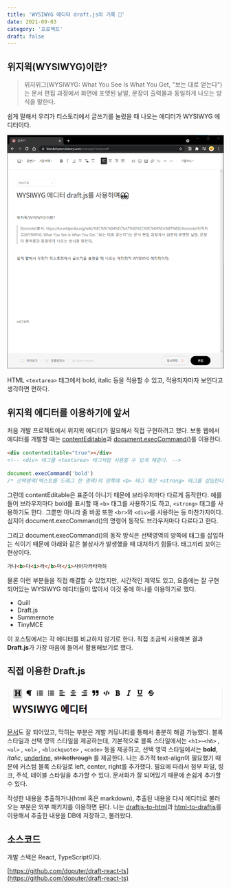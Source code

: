 ```yaml
---
title: 'WYSIWYG 에디터 draft.js의 기록 👀'
date: 2021-09-03
category: '프로젝트'
draft: false
---
```


## 위지윅(WYSIWYG)이란?

> 위지위그(WYSIWYG: What You See Is What You Get, "보는 대로 얻는다")는 문서 편집 과정에서 화면에 포맷된 낱말, 문장이 출력물과 동일하게 나오는 방식을 말한다.

쉽게 말해서 우리가 티스토리에서 글쓰기를 눌렀을 때 나오는 에디터가 WYSIWYG 에디터이다.

![tistory-editor](images/tistory-editor.png)

HTML `<textarea>` 태그에서 bold, italic 등을 적용할 수 있고, 적용되자마자 보인다고 생각하면 편하다.

## 위지윅 에디터를 이용하기에 앞서

처음 개발 프로젝트에서 위지윅 에디터가 필요해서 직접 구현하려고 했다. 보통 웹에서 에디터를 개발할 때는 [contentEditable](https://developer.mozilla.org/ko/docs/Web/HTML/Global_attributes/contenteditable)과 [document.execCommand()](https://developer.mozilla.org/ko/docs/Web/API/Document/execCommand)를 이용한다.

```html
<div contenteditable="true"></div>
<!-- <div> 태그를 <textarea> 태그처럼 사용할 수 있게 해준다. -->
```

```js
document.execCommand('bold')
/* 선택영역(텍스트를 드래그 한 영역)의 양쪽에 <b> 태그 혹은 <strong> 태그를 삽입한다. */
```

그런데 contentEditable은 표준이 아니기 때문에 브라우저마다 다르게 동작한다. 예를 들어 브라우저마다 bold를 표시할 때 `<b>` 태그를 사용하기도 하고, `<strong>` 태그를 사용하기도 한다. 그뿐만 아니라 줄 바꿈 또한 `<br>`와 `<div>`를 사용하는 등 마찬가지이다. 심지어 document.execCommand()의 명령어 동작도 브라우저마다 다르다고 한다.

그리고 document.execCommand()의 동작 방식은 선택영역의 양쪽에 태그를 삽입하는 식이기 때문에 아래와 같은 불상사가 발생했을 때 대처하기 힘들다. 태그끼리 꼬이는 현상이다.

```html
가나<b>다<i>라</b>마</i>사아자카타파하
```

물론 이런 부분들을 직접 해결할 수 있었지만, 시간적인 제약도 있고, 요즘에는 잘 구현되어있는 WYSIWYG 에디터들이 많아서 이것 중에 하나를 이용하기로 했다.

- Quill
- Draft.js
- Summernote
- TinyMCE

이 포스팅에서는 각 에디터를 비교하지 않기로 한다. 직접 조금씩 사용해본 결과 **Draft.js**가 가장 마음에 들어서 활용해보기로 했다.

## 직접 이용한 Draft.js

![draft-js](images/draft-js.gif)

[문서](https://draftjs.org/)도 잘 되어있고, 막히는 부분은 개발 커뮤니티를 통해서 충분히 해결 가능했다. 블록 스타일과 선택 영역 스타일을 제공하는데, 기본적으로 블록 스타일에서는 `<h1>~<h6>` , `<ul>` , `<ol>` , `<blockquote>` , `<code>` 등을 제공하고, 선택 영역 스타일에서는 **bold**, _italic_, <u>underline</u>, <del>strikethrough</del> 를 제공한다. 나는 추가적 text-align이 필요했기 때문에 커스텀 블록 스타일로 left, center, right를 추가했다. 필요에 따라서 첨부 파일, 링크, 주석, 테이블 스타일을 추가할 수 있다. 문서화가 잘 되어있기 때문에 손쉽게 추가할 수 있다.

작성한 내용을 추출하거나(html 혹은 markdown), 추출된 내용을 다시 에디터로 불러오는 부분은 외부 패키지를 이용하면 된다. 나는 [draftjs-to-html](https://www.npmjs.com/package/draftjs-to-html)과 [html-to-draftjs](https://www.npmjs.com/package/html-to-draftjs)를 이용해서 추출한 내용을 DB에 저장하고, 불러왔다.

## 소스코드

개발 스택은 React, TypeScript이다.

[https://github.com/doputer/draft-react-ts](https://github.com/doputer/draft-react-ts)
